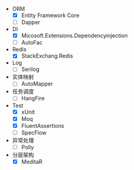 - ORM  
  - [x] Entity Framework Core
  - [ ] Dapper
- DI
  - [x] Micosoft.Extensions.Dependencyinjection
  - [ ] AutoFac
- Redis
  - [x] StackExchang.Redis
- Log
  - [ ] Serilog
- 实体映射
  - [ ] AutoMapper
- 任务调度
  - [ ] HangFire
- Test
  - [x] xUnit
  - [x] Moq  
  - [x] FluentAssertions
  - [ ] SpecFlow  
- 异常处理
  - [ ] Polly 
- 分层架构
  - [x] MeditaR 